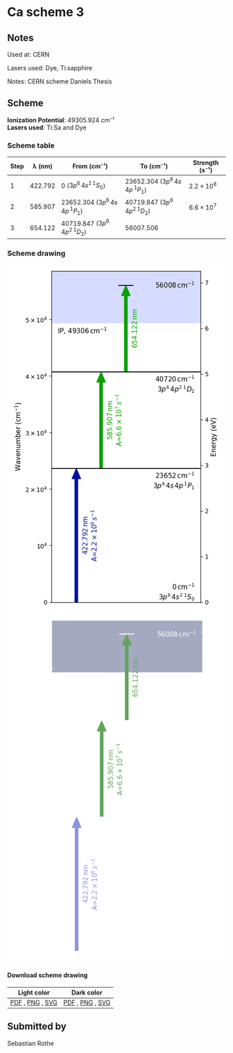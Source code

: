 # Ca scheme 3

## Notes

Used at: CERN

Lasers used: Dye, Ti:sapphire

Notes: CERN scheme
Daniels Thesis





## Scheme

**Ionization Potential**: 49305.924 cm⁻¹  
**Lasers used**: Ti:Sa and Dye

### Scheme table

| Step | λ (nm)  |               From (cm⁻¹)               |                To (cm⁻¹)                |   Strength (s⁻¹)    |
| ---- | ------- | --------------------------------------- | --------------------------------------- | ------------------- |
| 1    | 422.792 | 0 ($3p^{6}\,4s^{2}\,^{1}S_{0}$)         | 23652.304 ($3p^{6}\,4s\,4p\,^{1}P_{1}$) | $2.2 \times 10^{8}$ |
| 2    | 585.907 | 23652.304 ($3p^{6}\,4s\,4p\,^{1}P_{1}$) | 40719.847 ($3p^{6}\,4p^2\,^{1}D_{2}$)   | $6.6 \times 10^{7}$ |
| 3    | 654.122 | 40719.847 ($3p^{6}\,4p^2\,^{1}D_{2}$)   | 56007.506                               |                     |


### Scheme drawing

![ca scheme, light mode](ca-003/ca-003-light.png#only-light)
![ca scheme, dark mode](ca-003/ca-003-dark-web.png#only-dark)

#### Download scheme drawing

|                                            Light color                                            |                                           Dark color                                           |
| ------------------------------------------------------------------------------------------------- | ---------------------------------------------------------------------------------------------- |
| [PDF](ca-003/ca-003-light.pdf) , [PNG](ca-003/ca-003-light.png) , [SVG](ca-003/ca-003-light.svg)  | [PDF](ca-003/ca-003-dark.pdf) , [PNG](ca-003/ca-003-dark.png) , [SVG](ca-003/ca-003-dark.svg)  |


## Submitted by

Sebastian Rothe

